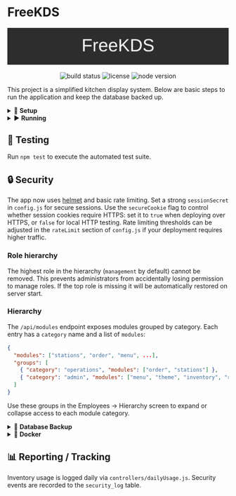 # FreeKDS

<p align="center">
  <img src="docs/banner.svg" alt="FreeKDS banner" />
</p>

<p align="center">
  <img alt="build status" src="https://img.shields.io/badge/build-passing-brightgreen" />
  <img alt="license" src="https://img.shields.io/badge/license-ISC-blue" />
  <img alt="node version" src="https://img.shields.io/badge/node-%3E=18-blue" />
</p>

This project is a simplified kitchen display system. Below are basic steps to run the application and keep the database backed up.

<details>
<summary>🚀 <strong>Setup</strong></summary>

1. Install Node.js (v18+) and MySQL.
2. Run `npm install` to install dependencies.
3. Update `config.js` with your database credentials and session settings.
4. Import `schema.sql` into your MySQL server.
5. (Optional) Set `GITHUB_REPO` in `config.js` to enable GitHub update checks.
6. Session data is stored in MySQL using
   [`express-mysql-session`](https://www.npmjs.com/package/express-mysql-session).
   The required table is created automatically on first run.

</details>

<details>
<summary>▶️ <strong>Running</strong></summary>

Use `npm start` (or `./start.sh`) to start the server on `http://localhost:$PORT`.
`COOKIE_SECURE` defaults to `false`, so HTTPS isn't required for local testing.

</details>

## 🧪 Testing
Run `npm test` to execute the automated test suite.

## 🔒 Security
The app now uses [helmet](https://github.com/helmetjs/helmet) and basic rate limiting. Set a strong `sessionSecret` in `config.js` for secure sessions. Use the `secureCookie` flag to control whether session cookies require HTTPS: set it to `true` when deploying over HTTPS, or `false` for local HTTP testing. Rate limiting thresholds can be adjusted in the `rateLimit` section of `config.js` if your deployment requires higher traffic.

### Role hierarchy
The highest role in the hierarchy (`management` by default) cannot be removed. This prevents administrators from accidentally losing permission to manage roles. If the top role is missing it will be automatically restored on server start.

### Hierarchy
The `/api/modules` endpoint exposes modules grouped by category. Each entry has a `category` name and a list of `modules`:

```json
{
  "modules": ["stations", "order", "menu", ...],
  "groups": [
    { "category": "operations", "modules": ["order", "stations"] },
    { "category": "admin", "modules": ["menu", "theme", "inventory", "reports", "employees", "locations"] }
  ]
}
```

Use these groups in the Employees &rarr; Hierarchy screen to expand or collapse access to each module category.

<details>
<summary>💾 <strong>Database Backup</strong></summary>

Automated daily backups are created in the `BACKUP_DIR` directory. You can create or restore backups from the **Backups** tab in the admin interface. To create a backup from the command line use:

```bash
npm run backup
```

</details>

<details>
<summary>🐳 <strong>Docker</strong></summary>

The project includes a `Dockerfile` and `docker-compose.yml` for containerised
development. Ensure Docker Desktop or the Docker daemon is running. Build and
start the stack with:

```bash
docker compose up --build  # `docker-compose` also works on older versions
```

`docker compose` starts two services:

- **app** – the Node.js server defined by the Dockerfile.
- **mysql** – a MySQL 8 instance with persistent storage.

The application container installs the MySQL client so commands like schema
creation and backups work inside the container.

Database credentials default to the values in `config.js`. You can override them
by exporting the `DB_USER`, `DB_PASSWORD`, `DB_NAME`, and `DB_PORT`
environment variables before running compose:

```bash
export DB_USER=myuser
export DB_PASSWORD=mypassword
export DB_NAME=mydb
export DB_PORT=3306
docker compose up
```

Alternatively edit `config.js` to change the default settings. On first start
the MySQL container automatically initializes the schema using `schema.sql`.

The Dockerfile installs system packages, including the MySQL client, as the
`root` user. After the project files are copied it runs `npm run build` to
generate the `public/dist` assets. Permissions are then adjusted so the files
belong to the unprivileged `node` user, and the container switches to that user
so the application runs without full container privileges.

</details>

## 📊 Reporting / Tracking
Inventory usage is logged daily via `controllers/dailyUsage.js`. Security events are recorded to the `security_log` table.
